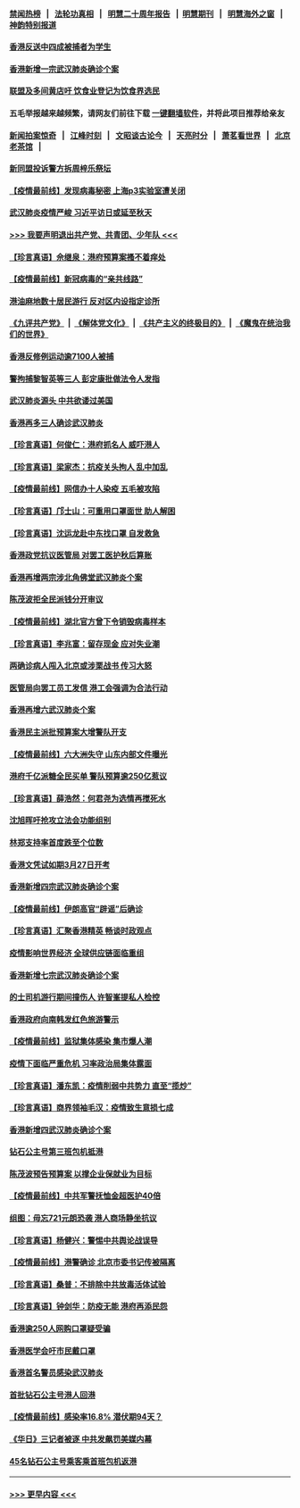 #### [禁闻热榜](热点新闻.md?=0)  &nbsp;&nbsp;|&nbsp;&nbsp; [法轮功真相](https://github.com/gfw-breaker/truth/blob/master/README.md?=0) &nbsp;&nbsp;|&nbsp;&nbsp; [明慧二十周年报告](https://github.com/gfw-breaker/mh-reports/blob/master/README.md?=0) &nbsp;&nbsp;|&nbsp;&nbsp;[明慧期刊](https://github.com/gfw-breaker/mh-qikan) &nbsp;&nbsp;|&nbsp;&nbsp; [明慧海外之窗](https://github.com/gfw-breaker/mh-news/blob/master/README.md?=0) &nbsp;&nbsp;|&nbsp;&nbsp; [神韵特别报道](https://github.com/gfw-breaker/mh-news/blob/master/shenyun.md?=0)
#### [香港反送中四成被捕者为学生](../pages/nsc415/n11910730.md?t=03032002) 
#### [香港新增一宗武汉肺炎确诊个案](../pages/nsc415/n11910724.md?t=03032002) 
#### [联盟及多间黄店吁 饮食业登记为饮食界选民](../pages/nsc415/n11910718.md?t=03032002) 
#### 五毛举报越来越频繁，请网友们前往下载 [一键翻墙软件](https://github.com/gfw-breaker/ssr-accounts)，并将此项目推荐给亲友
#### [新闻拍案惊奇](https://github.com/gfw-breaker/banned-news/blob/master/pages/link4.md) &nbsp;&nbsp;|&nbsp;&nbsp; [江峰时刻](https://github.com/gfw-breaker/banned-news/blob/master/pages/link4.md) &nbsp;&nbsp;|&nbsp;&nbsp; [文昭谈古论今](https://github.com/gfw-breaker/banned-news/blob/master/pages/link4.md) &nbsp;&nbsp;|&nbsp;&nbsp; [天亮时分](https://github.com/gfw-breaker/banned-news/blob/master/pages/link4.md) &nbsp;&nbsp;|&nbsp;&nbsp; [萧茗看世界](https://github.com/gfw-breaker/banned-news/blob/master/pages/link4.md) &nbsp;&nbsp;|&nbsp;&nbsp; [北京老茶馆](https://github.com/gfw-breaker/banned-news/blob/master/pages/link4.md) &nbsp;&nbsp;|&nbsp;&nbsp; 
#### [新同盟投诉警方拆周梓乐祭坛](../pages/nsc415/n11910707.md?t=03032002) 
#### [【疫情最前线】发现病毒秘密 上海p3实验室遭关闭](../pages/nsc415/n11910640.md?t=03032002) 
#### [武汉肺炎疫情严峻 习近平访日或延至秋天](../pages/nsc415/n11910570.md?t=03032002) 
#### [>>> 我要声明退出共产党、共青团、少年队 <<<](https://github.com/begood0513/goodnews/blob/master/quit/letter.md) 
#### [【珍言真语】佘继泉：港府预算案搔不着痒处](../pages/nsc415/n11910011.md?t=03032002) 
#### [【疫情最前线】新冠病毒的“亲共线路”](../pages/nsc415/n11907734.md?t=03032002) 
#### [港油麻地数十居民游行 反对区内设指定诊所](../pages/nsc415/n11907900.md?t=03032002) 
#### [《九评共产党》](https://github.com/begood0513/9ping.md/blob/master/README.md) &nbsp;|&nbsp; [《解体党文化》](../../../../jtdwh.md/blob/master/README.md)  &nbsp;|&nbsp; [《共产主义的终极目的》](../../../../gczydzjmd.md/blob/master/README.md) &nbsp;|&nbsp; [《魔鬼在统治我们的世界》](../../../../mgztzwmdsj.md/blob/master/README.md) 
#### [香港反修例运动逾7100人被捕](../pages/nsc415/n11907922.md?t=03032002) 
#### [警拘捕黎智英等三人 彭定康批做法令人发指](../pages/nsc415/n11907905.md?t=03032002) 
#### [武汉肺炎源头 中共欲诿过美国](../pages/nsc415/n11907665.md?t=03032002) 
#### [香港再多三人确诊武汉肺炎](../pages/nsc415/n11907846.md?t=03032002) 
#### [【珍言真语】何俊仁：港府抓名人 威吓港人](../pages/nsc415/n11907561.md?t=03032002) 
#### [【珍言真语】梁家杰：抗疫关头拘人 乱中加乱](../pages/nsc415/n11907444.md?t=03032002) 
#### [【疫情最前线】网信办十人染疫 五毛被攻陷](../pages/nsc415/n11903757.md?t=03032002) 
#### [【珍言真语】邝士山：可重用口罩面世 助人解困](../pages/nsc415/n11903875.md?t=03032002) 
#### [【珍言真语】沈运龙赴中东找口罩 自发救急](../pages/nsc415/n11903291.md?t=03032002) 
#### [香港政党抗议医管局 对罢工医护秋后算账](../pages/nsc415/n11901746.md?t=03032002) 
#### [香港再增两宗涉北角佛堂武汉肺炎个案](../pages/nsc415/n11901737.md?t=03032002) 
#### [陈茂波拒全民派钱分开审议](../pages/nsc415/n11901672.md?t=03032002) 
#### [【疫情最前线】湖北官方曾下令销毁病毒样本](../pages/nsc415/n11901518.md?t=03032002) 
#### [【珍言真语】李兆富：留存现金 应对失业潮](../pages/nsc415/n11901448.md?t=03032002) 
#### [两确诊病人闯入北京或涉栗战书 传习大怒](../pages/nsc415/n11901180.md?t=03032002) 
#### [医管局向罢工员工发信 港工会强调为合法行动](../pages/nsc415/n11898870.md?t=03032002) 
#### [香港再增六武汉肺炎个案](../pages/nsc415/n11898843.md?t=03032002) 
#### [香港民主派批预算案大增警队开支](../pages/nsc415/n11898813.md?t=03032002) 
#### [【疫情最前线】六大洲失守 山东内部文件曝光](../pages/nsc415/n11898455.md?t=03032002) 
#### [港府千亿派糖全民买单 警队预算逾250亿惹议](../pages/nsc415/n11898608.md?t=03032002) 
#### [【珍言真语】薛浩然：何君尧为选情再搅死水](../pages/nsc415/n11898269.md?t=03032002) 
#### [沈旭晖吁抢攻立法会功能组别](../pages/nsc415/n11896084.md?t=03032002) 
#### [林郑支持率首度跌至个位数](../pages/nsc415/n11896058.md?t=03032002) 
#### [香港文凭试如期3月27日开考](../pages/nsc415/n11896055.md?t=03032002) 
#### [香港新增四宗武汉肺炎确诊个案](../pages/nsc415/n11896040.md?t=03032002) 
#### [【疫情最前线】伊朗高官“辟谣”后确诊](../pages/nsc415/n11895902.md?t=03032002) 
#### [【珍言真语】汇聚香港精英 畅谈时政观点](../pages/nsc415/n11895733.md?t=03032002) 
#### [疫情影响世界经济 全球供应链面临重组](../pages/nsc415/n11895634.md?t=03032002) 
#### [香港新增七宗武汉肺炎确诊个案](../pages/nsc415/n11893498.md?t=03032002) 
#### [的士司机游行期间撞伤人 许智峯提私人检控](../pages/nsc415/n11893483.md?t=03032002) 
#### [香港政府向南韩发红色旅游警示](../pages/nsc415/n11893398.md?t=03032002) 
#### [【疫情最前线】监狱集体感染 集市爆人潮](../pages/nsc415/n11893181.md?t=03032002) 
#### [疫情下面临严重危机  习率政治局集体露面](../pages/nsc415/n11893305.md?t=03032002) 
#### [【珍言真语】潘东凯：疫情削弱中共势力 直至“揽炒”](../pages/nsc415/n11892866.md?t=03032002) 
#### [【珍言真语】商界领袖毛汉：疫情致生意损七成](../pages/nsc415/n11890348.md?t=03032002) 
#### [香港新增四武汉肺炎确诊个案](../pages/nsc415/n11890610.md?t=03032002) 
#### [钻石公主号第三班包机抵港](../pages/nsc415/n11890645.md?t=03032002) 
#### [陈茂波预告预算案 以撑企业保就业为目标](../pages/nsc415/n11890574.md?t=03032002) 
#### [【疫情最前线】中共军警抚恤金超医护40倍](../pages/nsc415/n11890458.md?t=03032002) 
#### [组图：毋忘721元朗恐袭 港人商场静坐抗议](../pages/nsc415/n11876882.md?t=03032002) 
#### [【珍言真语】杨健兴：警惕中共舆论战误导](../pages/nsc415/n11888131.md?t=03032002) 
#### [【疫情最前线】港警确诊 北京市委书记传被隔离](../pages/nsc415/n11886872.md?t=03032002) 
#### [【珍言真语】桑普：不排除中共放毒活体试验](../pages/nsc415/n11886832.md?t=03032002) 
#### [【珍言真语】钟剑华：防疫无能 港府再添民怨](../pages/nsc415/n11884504.md?t=03032002) 
#### [香港逾250人网购口罩疑受骗](../pages/nsc415/n11884388.md?t=03032002) 
#### [香港医学会吁市民戴口罩](../pages/nsc415/n11884367.md?t=03032002) 
#### [香港首名警员感染武汉肺炎](../pages/nsc415/n11884357.md?t=03032002) 
#### [首批钻石公主号港人回港](../pages/nsc415/n11884333.md?t=03032002) 
#### [【疫情最前线】感染率16.8% 潜伏期94天？](../pages/nsc415/n11884256.md?t=03032002) 
#### [《华日》三记者被逐 中共发飙罚美媒内幕](../pages/nsc415/n11884184.md?t=03032002) 
#### [45名钻石公主号乘客乘首班包机返港](../pages/nsc415/n11881770.md?t=03032002) 

----
#### [ >>> 更早内容 <<< ](../indexes/nsc415-earlier.md)
